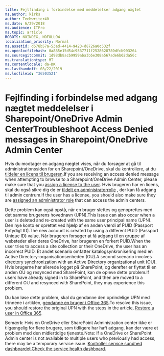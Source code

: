 ```yaml
---
title: Fejlfinding i forbindelse med meddelelser adgang nægtet
ms.author: kirks
author: Techwriter40
ms.date: 6/29/2018
ms.audience: ITPro
ms.topic: article
ROBOTS: NOINDEX, NOFOLLOW
localization_priority: Normal
ms.assetid: d678b57a-53ad-4414-9423-d8726a0c532f
ms.openlocfilehash: 0a885e15d54c9337711f2528628789dfcb903264
ms.sourcegitcommit: 1d98db8acb9959aba3b5e308a567ade6b62da56c
ms.translationtype: MT
ms.contentlocale: da-DK
ms.lasthandoff: 08/22/2019
ms.locfileid: "36503521"
---
```

# <a name="troubleshoot-access-denied-messages-in-sharepointonedrive-admin-center"></a><span data-ttu-id="c4164-102">Fejlfinding i forbindelse med adgang nægtet meddelelser i Sharepoint/OneDrive Admin Center</span><span class="sxs-lookup"><span data-stu-id="c4164-102">Troubleshoot Access Denied messages in Sharepoint/OneDrive Admin Center</span></span>

<span data-ttu-id="c4164-103">Hvis du modtager en adgang nægtet vises, når du forsøger at gå til administrationssiden for en Sharepoint/OneDrive, skal du kontrollere, at du [tildeler en licens til brugeren](https://docs.microsoft.com/office365/admin/subscriptions-and-billing/assign-licenses-to-users?view=o365-worldwide&amp;tabs=One).</span><span class="sxs-lookup"><span data-stu-id="c4164-103">If you are receiving an access denied message when attempting to browse to a Sharepoint/OneDrive Admin Center, please make sure that you [assign a license to the user](https://docs.microsoft.com/office365/admin/subscriptions-and-billing/assign-licenses-to-users?view=o365-worldwide&amp;tabs=One).</span></span> <span data-ttu-id="c4164-104">Hvis brugeren har en licens, skal du også sikre dig de er [tildelt en administratorrolle](https://docs.microsoft.com/office365/admin/add-users/about-admin-roles?view=o365-worldwide) , der kan få adgang til admin centrum.</span><span class="sxs-lookup"><span data-stu-id="c4164-104">If the user has a license, you should also make sure they are [assigned an administrator role](https://docs.microsoft.com/office365/admin/add-users/about-admin-roles?view=o365-worldwide) that can access the admin centers.</span></span>

<span data-ttu-id="c4164-105">Dette problem kan også opstå, når en bruger slettes og genoprettes med det samme brugerens hovednavn (UPN).</span><span class="sxs-lookup"><span data-stu-id="c4164-105">This issue can also occur when a user is deleted and re-created with the same user principal name (UPN).</span></span> <span data-ttu-id="c4164-106">Den nye konto er oprettet ved hjælp af en anden værdi af PUID (Passport Entydigt ID).</span><span class="sxs-lookup"><span data-stu-id="c4164-106">The new account is created by using a different PUID (Passport Unique ID) value.</span></span> <span data-ttu-id="c4164-107">Når brugeren forsøger at få adgang til en gruppe af websteder eller deres OneDrive, har brugeren en forkert PUID.</span><span class="sxs-lookup"><span data-stu-id="c4164-107">When the user tries to access a site collection or their OneDrive, the user has an incorrect PUID.</span></span> <span data-ttu-id="c4164-108">Et andet scenario omfatter katalogsynkronisering med en Active Directory-organisationsenheden (OU).</span><span class="sxs-lookup"><span data-stu-id="c4164-108">A second scenario involves directory synchronization with an Active Directory organizational unit (OU).</span></span> <span data-ttu-id="c4164-109">Hvis brugerne har allerede logget på SharePoint, og derefter er flyttet til en anden OU og resynced med SharePoint, kan de opleve dette problem.</span><span class="sxs-lookup"><span data-stu-id="c4164-109">If users have already signed in to SharePoint, and then are moved to a different OU and resynced with SharePoint, they may experience this problem.</span></span>

<span data-ttu-id="c4164-110">Du kan løse dette problem, skal du gendanne den oprindelige UPN med trinnene i artiklen, [gendanne en bruger i Office 365](https://docs.microsoft.com/office365/admin/add-users/restore-user?view=o365-worldwide).</span><span class="sxs-lookup"><span data-stu-id="c4164-110">To resolve this issue, you should restore the original UPN with the steps in the article, [Restore a user in Office 365](https://docs.microsoft.com/office365/admin/add-users/restore-user?view=o365-worldwide).</span></span>

<span data-ttu-id="c4164-111">Bemærk: Hvis en OneDrive eller SharePoint Administration center ikke er tilgængelig for flere brugere, som tidligere har haft adgang, kan der være et problem med den midlertidige tjeneste.</span><span class="sxs-lookup"><span data-stu-id="c4164-111">Note: If a OneDrive or SharePoint Admin center is not available to multiple users who previously had access, there may be a temporary service issue.</span></span>  <span data-ttu-id="c4164-112">[Kontroller service sundhed dashboardet](https://portal.office.com/adminportal/home#/servicehealth).</span><span class="sxs-lookup"><span data-stu-id="c4164-112">[Check the service health dashboard](https://portal.office.com/adminportal/home#/servicehealth).</span></span>


